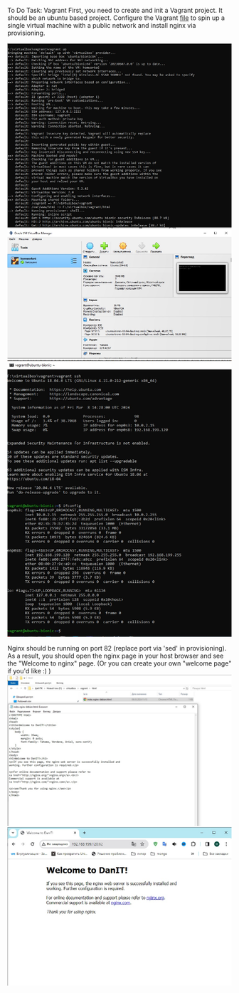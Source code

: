 To Do
Task: Vagrant
First, you need to create and init a Vagrant project. 
It should be an ubuntu based project. Configure the Vagrant [file](https://github.com/Visemir/danit-labs/blob/main/homework6/Vagrant) to spin up a single virtual machine with a public network and install nginx via provisioning. 

![](https://github.com/Visemir/danit-labs/blob/main/homework6/vagruntUP.jpg)
![](https://github.com/Visemir/danit-labs/blob/main/homework6/vagrantbox.jpg)
![](https://github.com/Visemir/danit-labs/blob/main/homework6/vagruntssh.jpg)

Nginx should be running on port 82 (replace port via 'sed' in provisioning). As a result, you should open the nginx page in your host browser and see the "Welcome to nginx" page. 
(Or you can create your own "welcome page" if you'd like :) )
![](https://github.com/Visemir/danit-labs/blob/main/homework6/vagrunthtml.jpg)
![](https://github.com/Visemir/danit-labs/blob/main/homework6/vagruntnginx.jpg) 
